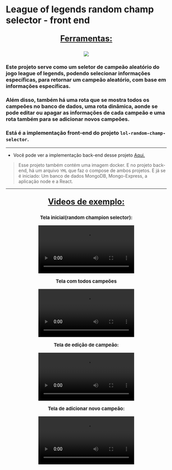 # League of legends random champ selector - front end

<div align=center>
  <p style='font-size: 25px; text-decoration: underline; font-weight: bold'>Ferramentas:</p>
  <a href="https://github.com/Joao-Vtr-Oliveira/todo-list-login">
    <img src="https://skillicons.dev/icons?i=react,ts,tailwind,nextjs,docker" />
  </a>
</div>

### Este projeto serve como um seletor de campeão aleatório do jogo league of legends, podendo selecionar informações específicas, para retornar um campeão aleatório, com base em informações específicas.

### Além disso, também há uma rota que se mostra todos os campeões no banco de dados, uma rota dinâmica, aonde se pode editar ou apagar as informações de cada campeão e uma rota também para se adicionar novos campeões.

### Está é a implementação front-end do projeto `lol-random-champ-selector`.


---

- Você pode ver a implementação back-end desse projeto [Aqui.](https://github.com/Joao-Vtr-Oliveira/lol-random-champ-selector-backend)

> Esse projeto também contém uma imagem docker. E no projeto back-end, há um arquivo `YML` que faz o compose de ambos projetos. E já se é iniciado: Um banco de dados MongoDB, Mongo-Express, a aplicação node e a React.

---

<div align=center>
  <p style='font-size: 25px; text-decoration: underline; font-weight: bold'>Videos de exemplo:</p>
  <p style='font-size: 15px; font-weight: bold'>Tela inicial(random champion selector):</p>
  <video controls src="https://github.com/Joao-Vtr-Oliveira/lol-random-champ-selector-frontend/assets/114768964/fa33a209-57b3-4d0f-a1c8-e6c9ed71c20b"></video>

  <p style='font-size: 15px; font-weight: bold'>Tela com todos campeões</p>
  <video controls src="https://github.com/Joao-Vtr-Oliveira/lol-random-champ-selector-frontend/assets/114768964/51f69600-362b-4c24-9536-4222adaa0273"></video>

  <p style='font-size: 15px; font-weight: bold'>Tela de edição de campeão:</p>
  <video controls src="https://github.com/Joao-Vtr-Oliveira/lol-random-champ-selector-frontend/assets/114768964/15172fbf-519b-4f39-9c0b-659935a2c935"></video>

  <p style='font-size: 15px; font-weight: bold'>Tela de adicionar novo campeão:</p>
  <video controls src="https://github.com/Joao-Vtr-Oliveira/lol-random-champ-selector-frontend/assets/114768964/1d82cab2-98af-4a48-b6c6-b311a3f0bcc0"></video>
</div>